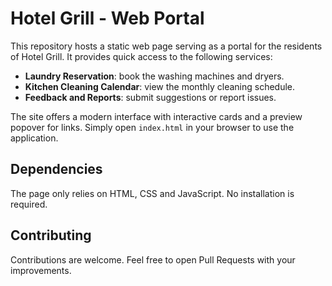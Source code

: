 # Hotel Grill - Web Portal

This repository hosts a static web page serving as a portal for the residents of Hotel Grill. It provides quick access to the following services:

- **Laundry Reservation**: book the washing machines and dryers.
- **Kitchen Cleaning Calendar**: view the monthly cleaning schedule.
- **Feedback and Reports**: submit suggestions or report issues.

The site offers a modern interface with interactive cards and a preview popover for links. Simply open `index.html` in your browser to use the application.

## Dependencies

The page only relies on HTML, CSS and JavaScript. No installation is required.

## Contributing

Contributions are welcome. Feel free to open Pull Requests with your improvements.

